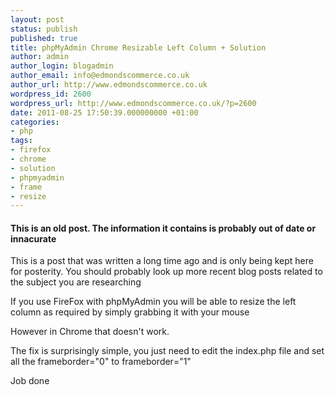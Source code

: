 ```yaml
---
layout: post
status: publish
published: true
title: phpMyAdmin Chrome Resizable Left Column + Solution
author: admin
author_login: blogadmin
author_email: info@edmondscommerce.co.uk
author_url: http://www.edmondscommerce.co.uk
wordpress_id: 2600
wordpress_url: http://www.edmondscommerce.co.uk/?p=2600
date: 2011-08-25 17:50:39.000000000 +01:00
categories:
- php
tags:
- firefox
- chrome
- solution
- phpmyadmin
- frame
- resize
---
```

<div class="oldpost"><h4>This is an old post. The information it contains is probably out of date or innacurate</h4>
<p>
This is a post that was written a long time ago and is only being kept here for posterity.
You should probably look up more recent blog posts related to the subject you are researching
</p>
</div>
If you use FireFox with phpMyAdmin you will be able to resize the left column as required by simply grabbing it with your mouse

However in Chrome that doesn't work.

The fix is surprisingly simple, you just need to edit the index.php file and set all the frameborder="0" to  frameborder="1"

Job done
